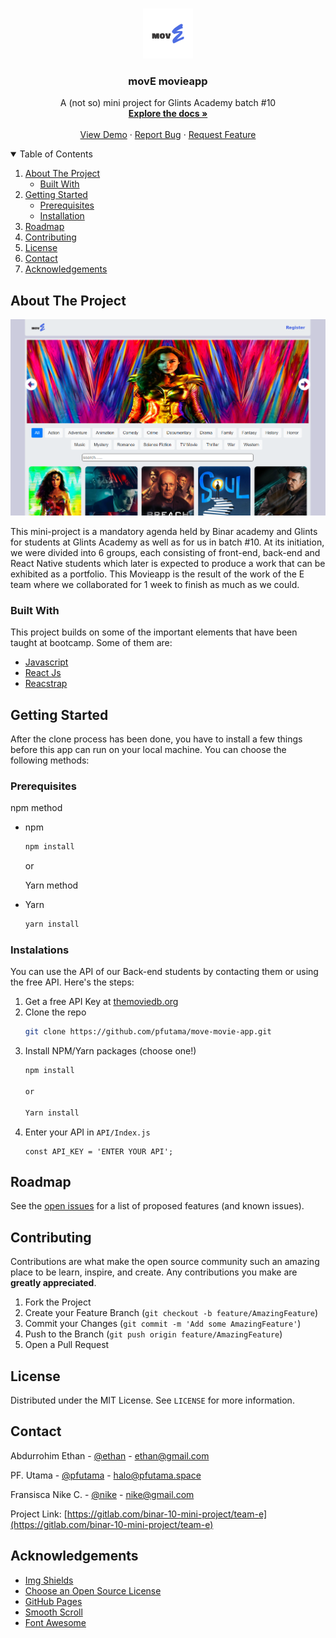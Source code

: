 
<!-- PROJECT LOGO -->
<br />
<p align="center">
  <a href="https://gitlab.com/binar-10-mini-project/team-e">
    <img src="src/Assets/movE.png" alt="Logo" width="80" height="80">
  </a>

  <h3 align="center">movE movieapp</h3>

  <p align="center">
    A (not so) mini project for Glints Academy batch #10
    <br />
    <a href="https://gitlab.com/binar-10-mini-project/team-e"><strong>Explore the docs »</strong></a>
    <br />
    <br />
    <a href="https://gitlab.com/binar-10-mini-project/team-e">View Demo</a>
    ·
    <a href="https://gitlab.com/binar-10-mini-project/team-e/issues">Report Bug</a>
    ·
    <a href="https://gitlab.com/binar-10-mini-project/team-e/issues">Request Feature</a>
  </p>
</p>



<!-- TABLE OF CONTENTS -->
<details open="open">
  <summary>Table of Contents</summary>
  <ol>
    <li>
      <a href="#about-the-project">About The Project</a>
      <ul>
        <li><a href="#built-with">Built With</a></li>
      </ul>
    </li>
    <li>
      <a href="#getting-started">Getting Started</a>
      <ul>
        <li><a href="#prerequisites">Prerequisites</a></li>
        <li><a href="#installation">Installation</a></li>
      </ul>
    </li>
    <li><a href="#roadmap">Roadmap</a></li>
    <li><a href="#contributing">Contributing</a></li>
    <li><a href="#license">License</a></li>
    <li><a href="#contact">Contact</a></li>
    <li><a href="#acknowledgements">Acknowledgements</a></li>
  </ol>
</details>



<!-- ABOUT THE PROJECT -->
## About The Project

<a href="https://gitlab.com/binar-10-mini-project/team-e">
    <img src="src/Assets/move-home.png" alt="Logo">
  </a>

This mini-project is a mandatory agenda held by Binar academy and Glints for students at Glints Academy as well as for us in batch #10. At its initiation, we were divided into 6 groups, each consisting of front-end, back-end and React Native students which later is expected to produce a work that can be exhibited as a portfolio. This Movieapp is the result of the work of the E team where we collaborated for 1 week to finish as much as we could.


### Built With

This project builds on some of the important elements that have been taught at bootcamp. Some of them are:
* [Javascript](www.javascript.com)
* [React Js](https://reactjs.org/)
* [Reacstrap](https://reactstrap.github.io/)



<!-- GETTING STARTED -->
## Getting Started

After the clone process has been done, you have to install a few things before this app can run on your local machine. You can choose the following methods:

### Prerequisites

npm method
* npm
  ```sh
  npm install
  ```

  or 

  Yarn method
* Yarn
  ```sh
  yarn install
  ```

### Instalations

You can use the API of our Back-end students by contacting them or using the free API. Here's the steps:

1. Get a free API Key at [themoviedb.org](themoviedb.org)
2. Clone the repo
   ```sh
   git clone https://github.com/pfutama/move-movie-app.git
   ```
3. Install NPM/Yarn packages (choose one!)
   ```sh
   npm install

   or

   Yarn install
   ```
4. Enter your API in `API/Index.js`
   ```JS
   const API_KEY = 'ENTER YOUR API';
   ```


<!-- ROADMAP -->
## Roadmap

See the [open issues](https://github.com/othneildrew/Best-README-Template/issues) for a list of proposed features (and known issues).



<!-- CONTRIBUTING -->
## Contributing

Contributions are what make the open source community such an amazing place to be learn, inspire, and create. Any contributions you make are **greatly appreciated**.

1. Fork the Project
2. Create your Feature Branch (`git checkout -b feature/AmazingFeature`)
3. Commit your Changes (`git commit -m 'Add some AmazingFeature'`)
4. Push to the Branch (`git push origin feature/AmazingFeature`)
5. Open a Pull Request



<!-- LICENSE -->
## License

Distributed under the MIT License. See `LICENSE` for more information.



<!-- CONTACT -->
## Contact

Abdurrohim Ethan - [@ethan](https://twitter.com/pfutama) - ethan@gmail.com

PF. Utama - [@pfutama](https://twitter.com/pfutama) - halo@pfutama.space

Fransisca Nike C. - [@nike](https://twitter.com/pfutama) - nike@gmail.com

Project Link: [https://gitlab.com/binar-10-mini-project/team-e](https://gitlab.com/binar-10-mini-project/team-e)



<!-- ACKNOWLEDGEMENTS -->
## Acknowledgements

* [Img Shields](https://shields.io)
* [Choose an Open Source License](https://choosealicense.com)
* [GitHub Pages](https://pages.github.com)
* [Smooth Scroll](https://github.com/cferdinandi/smooth-scroll)
* [Font Awesome](https://fontawesome.com)



